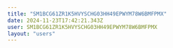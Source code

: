 ```yaml
---
title: "SM1BCG61ZR1K5HVYSCHG03HH49EPWYM78W6BMFPMX"
date: 2024-11-23T17:42:21.343Z
user: SM1BCG61ZR1K5HVYSCHG03HH49EPWYM78W6BMFPMX
layout: "users"
---
```

    